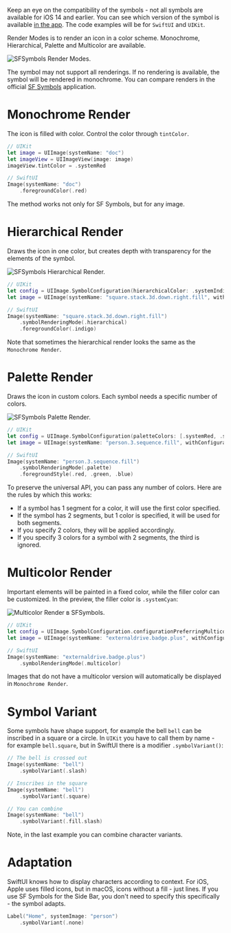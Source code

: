Keep an eye on the compatibility of the symbols - not all symbols are available for iOS 14 and earlier. You can see which version of the symbol is available [in the app](https://developer.apple.com/sf-symbols/). The code examples will be for `SwiftUI` and `UIKit`.

Render Modes is to render an icon in a color scheme. Monochrome, Hierarchical, Palette and Multicolor are available.

![SFSymbols Render Modes.](https://cdn.sparrowcode.io/tutorials/sf-symbols-and-render-mode/render-modes-preview.jpg)

The symbol may not support all renderings. If no rendering is available, the symbol will be rendered in monochrome. You can compare renders in the official [SF Symbols](https://developer.apple.com/sf-symbols/) application.

# Monochrome Render

The icon is filled with color. Control the color through `tintColor`.

```swift
// UIKit
let image = UIImage(systemName: "doc")
let imageView = UIImageView(image: image)
imageView.tintColor = .systemRed

// SwiftUI
Image(systemName: "doc")
    .foregroundColor(.red)
```

The method works not only for SF Symbols, but for any image.

# Hierarchical Render

Draws the icon in one color, but creates depth with transparency for the elements of the symbol.

![SFSymbols Hierarchical Render.](https://cdn.sparrowcode.io/tutorials/sf-symbols-and-render-mode/hierarchical-render.jpg)

```swift
// UIKit
let config = UIImage.SymbolConfiguration(hierarchicalColor: .systemIndigo)
let image = UIImage(systemName: "square.stack.3d.down.right.fill", withConfiguration: config)

// SwiftUI
Image(systemName: "square.stack.3d.down.right.fill")
    .symbolRenderingMode(.hierarchical)
    .foregroundColor(.indigo)
```

Note that sometimes the hierarchical render looks the same as the `Monochrome Render`.

# Palette Render

Draws the icon in custom colors. Each symbol needs a specific number of colors.

![SFSymbols Palette Render.](https://cdn.sparrowcode.io/tutorials/sf-symbols-and-render-mode/palette-render.jpg)

```swift
// UIKit
let config = UIImage.SymbolConfiguration(paletteColors: [.systemRed, .systemGreen, .systemBlue])
let image = UIImage(systemName: "person.3.sequence.fill", withConfiguration: config)

// SwiftUI
Image(systemName: "person.3.sequence.fill")
    .symbolRenderingMode(.palette)
    .foregroundStyle(.red, .green, .blue)
```

To preserve the universal API, you can pass any number of colors. Here are the rules by which this works:

- If a symbol has 1 segment for a color, it will use the first color specified. 
- If the symbol has 2 segments, but 1 color is specified, it will be used for both segments.
- If you specify 2 colors, they will be applied accordingly.
- If you specify 3 colors for a symbol with 2 segments, the third is ignored.

# Multicolor Render

Important elements will be painted in a fixed color, while the filler color can be customized. In the preview, the filler color is `.systemCyan`:

![Multicolor Render в SFSymbols.](https://cdn.sparrowcode.io/tutorials/sf-symbols-and-render-mode/multicolor-render.jpg)

```swift
// UIKit
let config = UIImage.SymbolConfiguration.configurationPreferringMulticolor()
let image = UIImage(systemName: "externaldrive.badge.plus", withConfiguration: config)

// SwiftUI
Image(systemName: "externaldrive.badge.plus")
    .symbolRenderingMode(.multicolor)
```

Images that do not have a multicolor version will automatically be displayed in `Monochrome Render`.

# Symbol Variant

Some symbols have shape support, for example the bell `bell` can be inscribed in a square or a circle. In `UIKit` you have to call them by name - for example `bell.square`, but in SwiftUI there is a modifier `.symbolVariant()`:

```swift
// The bell is crossed out
Image(systemName: "bell")
    .symbolVariant(.slash)

// Inscribes in the square
Image(systemName: "bell")
    .symbolVariant(.square)

// You can combine
Image(systemName: "bell")
    .symbolVariant(.fill.slash)
```

Note, in the last example you can combine character variants.

# Adaptation

SwiftUI knows how to display characters according to context. For iOS, Apple uses filled icons, but in macOS, icons without a fill - just lines. If you use SF Symbols for the Side Bar, you don't need to specify this specifically - the symbol adapts.

```swift
Label("Home", systemImage: "person")
    .symbolVariant(.none)
```